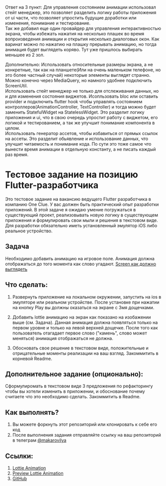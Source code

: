 Ответ на 3 пункт:
Для управления состоянием анимации использовал стейт менеджер, это позволяет разделить логику работы приложения от ui части, что позволяет упростить будущие доработки или изменения, понимание и тестирование.<br />
Так же добавил еще один провайдер для управления интерактивностью экрана, чтобы избежать нажатия на несколько плашек во время вопроизведения анимации и открытия несколько диалоговых окон. Как варинат можно по нажатию на плашку прерывать анимацию, но тогда анимация будет выглядеть коряво. Тут уже пришлось выбирать меньшее из 2 зол.

Дополнительно:
Использовать относительные размеры экрана, а не конкретные, так как на планшете(Или на очень маленьком телефоне, но это более частный случай) некоторые элементы выглядят странно. Можно конечно через MediaQuery, но намного удобнее подключить ScreenUtil.<br />
Использовать стейт менеджер не только для отслеживания данных, но и для изменения состояния виджетов. Исопльзовать bloc или оставить provider и подключить flutter hook чтобы управлять состоянием контроллеров(AnimationController, TextController) и тогда можно будет заменить StatefulWidget на StatelessWidget. Это разделит логику приложения и ui, что в свою очередь упростит работу с виджетом, его логикой и тестированием, а так же улучшит понимание компонента в целом.<br />
Использовать генератор ассетов, чтобы избавиться от прямых ссылок на ассеты. Это разделит обьявление и использование данных, что улучшит читаемость и понимание кода. По сути это тоже самое что вынести время анимации в отдельную константу, а не писать каждый раз время.<br />


# Тестовое задание на позицию Flutter-разработчика

Это тестовое задание на вакансию ведущего Flutter разработчика в компанию One Clue. У вас должен быть практический опыт разработки приложений. В этой задаче я ожидаю умение погружаться в существующий проект, реализовывать новую логику в существующем приложения и формулировать свои мыли и решения в текстовом виде.
Для разработки обязательно иметь установленный эмулятор iOS либо реальное устройство.

## Задача
Необходимо добавить анимацию на игровое поле. Анимация должна отображаться до того момента как слово угадают.
[Screen как должно выглядеть](https://github.com/imakarov/olympian-flutter-test/blob/master/test-flutter.png)

## Что сделать:
1. Развернуть приложение на локальном окружении, запустить на ios в эмуляторе или реальном устройстве. После установке при нажатии на кнопку Play вы должны оказаться на экране с 3мя дощечками.

2. Добавить lottie анимацию на экран как показано на изобажении выше (см. Задача). Данная анимация должна появляться только на первом уровне и только на левой верхней дощечке. После того как пользователь отагадает первое слово ("камень", слово может меняться) анимация отображаться не должна.

3. Обосновать свое решение в текстовом виде, положительные и отрицательные моменты реализации на ваш взгляд. Закоммитить в корневой Readme.


## Дополнительное задание (опционально):
Сформулиромать в текстовом виде 3 предложения по рефакторингу чтобы вы хотели изменить в приложении, и обоснование почему считаете что это необходимо сделать. Закоммитить в Readme.

## Как выполнять?
1. Вы можете форкнуть этот репозиторий или клонировать к себе его код
2. После выполнения задания отправляйте ссылку на ваш репозиторий в телеграм [@makarovilya](https://t.me/makarovilya) 

## Ссылки:
1. [Lottie Animation](https://raw.githubusercontent.com/imakarov/olympian-flutter-test/master/Animation.json)
2. [Preview Lottie Animation](https://app.lottiefiles.com/preview)
3. [GitHub](https://github.com/imakarov/olympian_flutter_test)